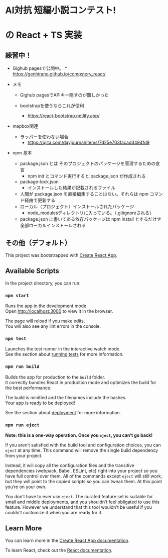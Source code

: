 # AI対抗 短編小説コンテスト!
# の React + TS 実装

## 練習中！

* Gighub pagesで公開中。
  *　https://genhirano.github.io/compstory_react/ 

* メモ
  * Gighub pagesでAPIキー隠すのが難しかった

  * bootstrapを使うならこれが便利
    * https://react-bootstrap.netlify.app/

* mapbox関連
    * ラッパーを使わない場合 
      * https://qiita.com/dayjournal/items/7d25e703facad3494fd9



* npm 基本
  * package.json とは そのプロジェクトのパッケージを管理するための宣言
    * npm init とコマンド実行すると package.json が作成される
  * package-lock.json
    * インストールした結果が記載されるファイル
  * 人間が package.json を直接編集することはない。それらは npm コマンド経由で更新する
  * ローカル（プロジェクト）インストールされたパッケージ
    * node_modulesディレクトリに入っている。（.gitignoreされる）
  * package.json に書いてある依存パッケージは npm install とするだけせ全部ローカルインストールされる






## その他（デフォルト）
This project was bootstrapped with [Create React App](https://github.com/facebook/create-react-app).

## Available Scripts
In the project directory, you can run:

### `npm start`
Runs the app in the development mode.\
Open [http://localhost:3000](http://localhost:3000) to view it in the browser.

The page will reload if you make edits.\
You will also see any lint errors in the console.

### `npm test`

Launches the test runner in the interactive watch mode.\
See the section about [running tests](https://facebook.github.io/create-react-app/docs/running-tests) for more information.

### `npm run build`

Builds the app for production to the `build` folder.\
It correctly bundles React in production mode and optimizes the build for the best performance.

The build is minified and the filenames include the hashes.\
Your app is ready to be deployed!

See the section about [deployment](https://facebook.github.io/create-react-app/docs/deployment) for more information.

### `npm run eject`

**Note: this is a one-way operation. Once you `eject`, you can’t go back!**

If you aren’t satisfied with the build tool and configuration choices, you can `eject` at any time. This command will remove the single build dependency from your project.

Instead, it will copy all the configuration files and the transitive dependencies (webpack, Babel, ESLint, etc) right into your project so you have full control over them. All of the commands except `eject` will still work, but they will point to the copied scripts so you can tweak them. At this point you’re on your own.

You don’t have to ever use `eject`. The curated feature set is suitable for small and middle deployments, and you shouldn’t feel obligated to use this feature. However we understand that this tool wouldn’t be useful if you couldn’t customize it when you are ready for it.

## Learn More

You can learn more in the [Create React App documentation](https://facebook.github.io/create-react-app/docs/getting-started).

To learn React, check out the [React documentation](https://reactjs.org/).
